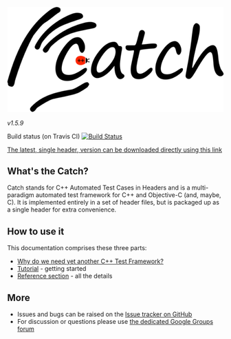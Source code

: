 ![catch logo](catch-logo-small.png)

*v1.5.9*

Build status (on Travis CI) [![Build Status](https://travis-ci.org/philsquared/Catch.svg?branch=master)](https://travis-ci.org/philsquared/Catch)

<a href="https://raw.githubusercontent.com/philsquared/Catch/master/single_include/catch.hpp">The latest, single header, version can be downloaded directly using this link</a>

## What's the Catch?

Catch stands for C++ Automated Test Cases in Headers and is a multi-paradigm automated test framework for C++ and Objective-C (and, maybe, C). It is implemented entirely in a set of header files, but is packaged up as a single header for extra convenience.

## How to use it
This documentation comprises these three parts:

* [Why do we need yet another C++ Test Framework?](docs/why-catch.md)
* [Tutorial](docs/tutorial.md) - getting started
* [Reference section](docs/Readme.md) - all the details

## More
* Issues and bugs can be raised on the [Issue tracker on GitHub](https://github.com/philsquared/Catch/issues)
* For discussion or questions please use [the dedicated Google Groups forum](https://groups.google.com/forum/?fromgroups#!forum/catch-forum)
